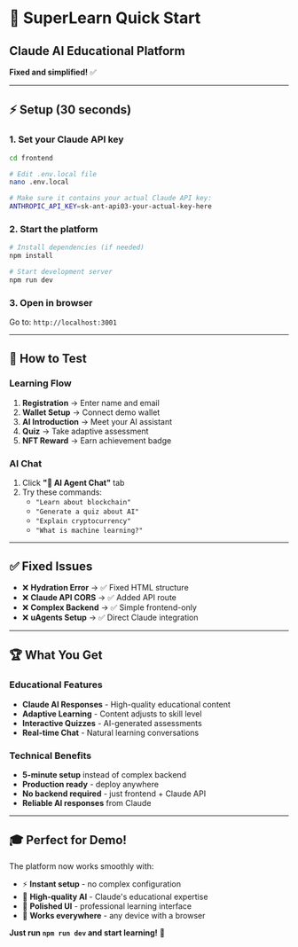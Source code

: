 # 🚀 SuperLearn Quick Start
## Claude AI Educational Platform

**Fixed and simplified!** ✅

---

## ⚡ Setup (30 seconds)

### **1. Set your Claude API key**
```bash
cd frontend

# Edit .env.local file
nano .env.local

# Make sure it contains your actual Claude API key:
ANTHROPIC_API_KEY=sk-ant-api03-your-actual-key-here
```

### **2. Start the platform**
```bash
# Install dependencies (if needed)
npm install

# Start development server
npm run dev
```

### **3. Open in browser**
Go to: `http://localhost:3001`

---

## 🎯 How to Test

### **Learning Flow**
1. **Registration** → Enter name and email
2. **Wallet Setup** → Connect demo wallet
3. **AI Introduction** → Meet your AI assistant
4. **Quiz** → Take adaptive assessment
5. **NFT Reward** → Earn achievement badge

### **AI Chat** 
1. Click **"🤖 AI Agent Chat"** tab
2. Try these commands:
   - `"Learn about blockchain"`
   - `"Generate a quiz about AI"`
   - `"Explain cryptocurrency"`
   - `"What is machine learning?"`

---

## ✅ Fixed Issues

- ❌ **Hydration Error** → ✅ Fixed HTML structure
- ❌ **Claude API CORS** → ✅ Added API route
- ❌ **Complex Backend** → ✅ Simple frontend-only
- ❌ **uAgents Setup** → ✅ Direct Claude integration

---

## 🏆 What You Get

### **Educational Features**
- **Claude AI Responses** - High-quality educational content
- **Adaptive Learning** - Content adjusts to skill level  
- **Interactive Quizzes** - AI-generated assessments
- **Real-time Chat** - Natural learning conversations

### **Technical Benefits**
- **5-minute setup** instead of complex backend
- **Production ready** - deploy anywhere
- **No backend required** - just frontend + Claude API
- **Reliable AI responses** from Claude

---

## 🎓 Perfect for Demo!

The platform now works smoothly with:
- ⚡ **Instant setup** - no complex configuration
- 🧠 **High-quality AI** - Claude's educational expertise
- 🎨 **Polished UI** - professional learning interface
- 📱 **Works everywhere** - any device with a browser

**Just run `npm run dev` and start learning!** 🚀